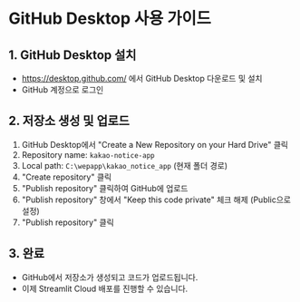 # GitHub Desktop 사용 가이드

## 1. GitHub Desktop 설치
- https://desktop.github.com/ 에서 GitHub Desktop 다운로드 및 설치
- GitHub 계정으로 로그인

## 2. 저장소 생성 및 업로드
1. GitHub Desktop에서 "Create a New Repository on your Hard Drive" 클릭
2. Repository name: `kakao-notice-app`
3. Local path: `C:\wepapp\kakao_notice_app` (현재 폴더 경로)
4. "Create repository" 클릭
5. "Publish repository" 클릭하여 GitHub에 업로드
6. "Publish repository" 창에서 "Keep this code private" 체크 해제 (Public으로 설정)
7. "Publish repository" 클릭

## 3. 완료
- GitHub에서 저장소가 생성되고 코드가 업로드됩니다.
- 이제 Streamlit Cloud 배포를 진행할 수 있습니다.
